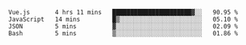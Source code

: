 <!--START_SECTION:waka-->

```text
Vue.js       4 hrs 11 mins   ██████████████████████▓░░   90.95 %
JavaScript   14 mins         █▒░░░░░░░░░░░░░░░░░░░░░░░   05.10 %
JSON         5 mins          ▓░░░░░░░░░░░░░░░░░░░░░░░░   02.09 %
Bash         5 mins          ▒░░░░░░░░░░░░░░░░░░░░░░░░   01.86 %
```

<!--END_SECTION:waka-->
